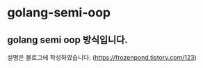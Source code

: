# golang-semi-oop

## golang semi oop 방식입니다.
설명은 블로그에 작성하였습니다.
(https://frozenpond.tistory.com/123)
